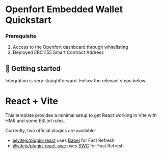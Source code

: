 

# Openfort Embedded Wallet Quickstart

###  Prerequisite
1. Access to the Openfort dashboard through whitelisting
2. Deployed ERC1155 Smart Contract Address


## 🚀 Getting started
Integration is very straightforward. Follow the relevant steps below.





# React + Vite

This template provides a minimal setup to get React working in Vite with HMR and some ESLint rules.

Currently, two official plugins are available:

- [@vitejs/plugin-react](https://github.com/vitejs/vite-plugin-react/blob/main/packages/plugin-react/README.md) uses [Babel](https://babeljs.io/) for Fast Refresh
- [@vitejs/plugin-react-swc](https://github.com/vitejs/vite-plugin-react-swc) uses [SWC](https://swc.rs/) for Fast Refresh
